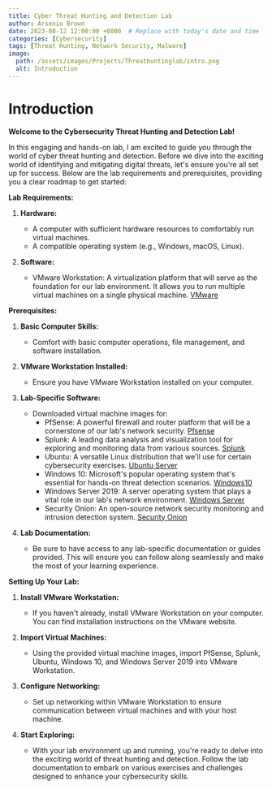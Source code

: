 ```yaml
---
title: Cyber Threat Hunting and Detection Lab
author: Arsenio Brown 
date: 2023-08-12 12:00:00 +0000  # Replace with today's date and time
categories: [Cybersecurity]
tags: [Threat Hunting, Network Security, Malware]
image: 
  path: /assets/images/Projects/Threathuntinglab/intro.png
  alt: Introduction
---
```


# Introduction

**Welcome to the Cybersecurity Threat Hunting and Detection Lab!**

In this engaging and hands-on lab, I am excited to guide you through the world of cyber threat hunting and detection. Before we dive into the exciting world of identifying and mitigating digital threats, let's ensure you're all set up for success. Below are the lab requirements and prerequisites, providing you a clear roadmap to get started:

**Lab Requirements:**

1. **Hardware:**
   - A computer with sufficient hardware resources to comfortably run virtual machines.
   - A compatible operating system (e.g., Windows, macOS, Linux).

2. **Software:**
   - VMware Workstation: A virtualization platform that will serve as the foundation for our lab environment. It allows you to run multiple virtual machines on a single physical machine. [VMware](https://www.vmware.com/products/workstation-pro/workstation-pro-evaluation.html)

**Prerequisites:**

1. **Basic Computer Skills:**
   - Comfort with basic computer operations, file management, and software installation.

2. **VMware Workstation Installed:**
   - Ensure you have VMware Workstation installed on your computer.

3. **Lab-Specific Software:**
   - Downloaded virtual machine images for:
     - PfSense: A powerful firewall and router platform that will be a cornerstone of our lab's network security. [Pfsense](https://www.pfsense.org/download/)
     - Splunk: A leading data analysis and visualization tool for exploring and monitoring data from various sources. [Splunk](https://www.splunk.com/en_us/download.html)
     - Ubuntu: A versatile Linux distribution that we'll use for certain cybersecurity exercises. [Ubuntu Server](https://ubuntu.com/download/server)
     - Windows 10: Microsoft's popular operating system that's essential for hands-on threat detection scenarios. [Windows10](https://www.microsoft.com/en-us/evalcenter/evaluate-windows-10-enterprise)
     - Windows Server 2019: A server operating system that plays a vital role in our lab's network environment. [Windows Server](https://www.microsoft.com/en-us/evalcenter/evaluate-windows-server-2019-essentials)
     - Security Onion: An open-source network security monitoring and intrusion detection system. [Security Onion](https://github.com/Security-Onion-Solutions/securityonion/blob/master/VERIFY_ISO.md)

4. **Lab Documentation:**
   - Be sure to have access to any lab-specific documentation or guides provided. This will ensure you can follow along seamlessly and make the most of your learning experience.

**Setting Up Your Lab:**

1. **Install VMware Workstation:**
   - If you haven't already, install VMware Workstation on your computer. You can find installation instructions on the VMware website.

2. **Import Virtual Machines:**
   - Using the provided virtual machine images, import PfSense, Splunk, Ubuntu, Windows 10, and Windows Server 2019 into VMware Workstation.

3. **Configure Networking:**
   - Set up networking within VMware Workstation to ensure communication between virtual machines and with your host machine.

4. **Start Exploring:**
   - With your lab environment up and running, you're ready to delve into the exciting world of threat hunting and detection. Follow the lab documentation to embark on various exercises and challenges designed to enhance your cybersecurity skills.



